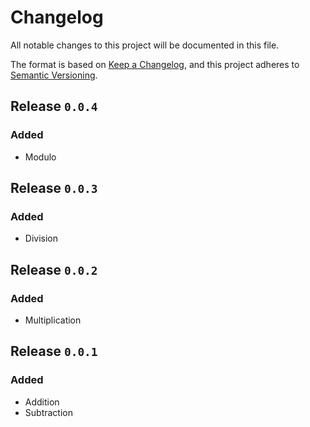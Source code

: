 # Changelog

All notable changes to this project will be documented in this file.

The format is based on [Keep a Changelog](https://keepachangelog.com/en/1.0.0/),
and this project adheres to [Semantic Versioning](https://semver.org/spec/v2.0.0.html).

## Release `0.0.4`

### Added

- Modulo

## Release `0.0.3`

### Added

- Division

## Release `0.0.2`

### Added

- Multiplication

## Release `0.0.1`

### Added

- Addition
- Subtraction
